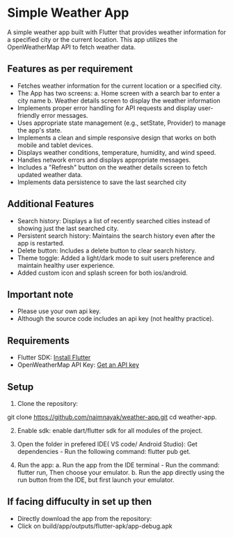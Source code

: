 # Simple Weather App

A simple weather app built with Flutter that provides weather information for a specified city or the current location. This app utilizes the OpenWeatherMap API to fetch weather data.

## Features as per requirement

- Fetches weather information for the current location or a specified city.
- The App has two screens:
   a. Home screen with a search bar to enter a city name
   b. Weather details screen to display the weather information
- Implements proper error handling for API requests and display user-friendly error messages.
- Uses appropriate state management (e.g., setState, Provider) to manage the app's state.
- Implements a clean and simple responsive design that works on both mobile and tablet devices.
- Displays weather conditions, temperature, humidity, and wind speed.
- Handles network errors and displays appropriate messages.
- Includes a "Refresh" button on the weather details screen to fetch updated weather data.
- Implements data persistence to save the last searched city

## Additional Features

- Search history: Displays a list of recently searched cities instead of showing just the last searched city.
- Persistent search history: Maintains the search history even after the app is restarted.
- Delete button: Includes a delete button to clear search history.
- Theme toggle: Added a light/dark mode to suit users preference and maintain healthy user experience.
- Added custom icon and splash screen for both ios/android.

## Important note 
- Please use your own api key.
- Although the source code includes an api key (not healthy practice).

## Requirements

- Flutter SDK: [Install Flutter](https://flutter.dev/docs/get-started/install)
- OpenWeatherMap API Key: [Get an API key](https://home.openweathermap.org/users/sign_up)

## Setup

1. Clone the repository:

git clone https://github.com/naimnayak/weather-app.git
cd weather-app.

2. Enable sdk:
   enable dart/flutter sdk for all modules of the project.

4. Open the folder in prefered IDE( VS code/ Android Studio):
   Get dependencies - Run the following command: flutter pub get.

5. Run the app:
   a. Run the app from the IDE terminal - Run the command: flutter run,
       Then choose your emulator.
   b. Run the app directly using the run button from the IDE, but first launch your emulator.

## If facing diffuculty in set up then
- Directly download the app from the repository:
- Click on build/app/outputs/flutter-apk/app-debug.apk 
